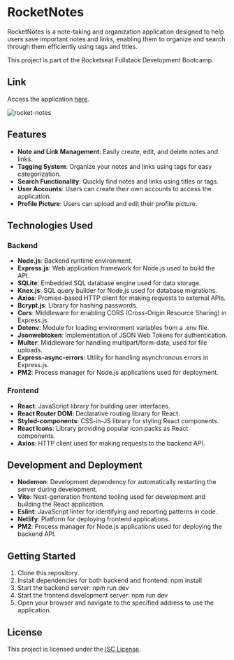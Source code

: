 # RocketNotes

RocketNotes is a note-taking and organization application designed to help users save important notes and links, enabling them to organize and search through them efficiently using tags and titles.

This project is part of the Rocketseat Fullstack Development Bootcamp.

## Link
Access the application [here](https://bedeschi-rocketnotes.netlify.app/).

![rocket-notes](https://github.com/bedeschiotavia/rocketnotes/assets/74593495/9e5ec8d2-f4ef-41f2-9769-809883d649a9)


## Features
- **Note and Link Management**: Easily create, edit, and delete notes and links.
- **Tagging System**: Organize your notes and links using tags for easy categorization.
- **Search Functionality**: Quickly find notes and links using titles or tags.
- **User Accounts**: Users can create their own accounts to access the application.
- **Profile Picture**: Users can upload and edit their profile picture.

## Technologies Used

### Backend
- **Node.js**: Backend runtime environment.
- **Express.js**: Web application framework for Node.js used to build the API.
- **SQLite**: Embedded SQL database engine used for data storage.
- **Knex.js**: SQL query builder for Node.js used for database migrations.
- **Axios**: Promise-based HTTP client for making requests to external APIs.
- **Bcrypt.js**: Library for hashing passwords.
- **Cors**: Middleware for enabling CORS (Cross-Origin Resource Sharing) in Express.js.
- **Dotenv**: Module for loading environment variables from a .env file.
- **Jsonwebtoken**: Implementation of JSON Web Tokens for authentication.
- **Multer**: Middleware for handling multipart/form-data, used for file uploads.
- **Express-async-errors**: Utility for handling asynchronous errors in Express.js.
- **PM2**: Process manager for Node.js applications used for deployment.

### Frontend
- **React**: JavaScript library for building user interfaces.
- **React Router DOM**: Declarative routing library for React.
- **Styled-components**: CSS-in-JS library for styling React components.
- **React Icons**: Library providing popular icon packs as React components.
- **Axios**: HTTP client used for making requests to the backend API.

## Development and Deployment
- **Nodemon**: Development dependency for automatically restarting the server during development.
- **Vite**: Next-generation frontend tooling used for development and building the React application.
- **Eslint**: JavaScript linter for identifying and reporting patterns in code.
- **Netlify**: Platform for deploying frontend applications.
- **PM2**: Process manager for Node.js applications used for deploying the backend API.

## Getting Started
1. Clone this repository.
2. Install dependencies for both backend and frontend: npm install
3. Start the backend server: npm run dev
4. Start the frontend development server: npm run dev
5. Open your browser and navigate to the specified address to use the application.

## License
This project is licensed under the [ISC License](LICENSE).
